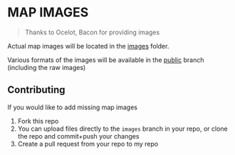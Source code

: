 # MAP IMAGES
> Thanks to Ocelot, Bacon for providing images

Actual map images will be located in the [images](./images) folder.

Various formats of the images will be available in the [public](https://github.com/KZGlobalTeam/map-images/tree/public) branch (including the raw images)

## Contributing
If you would like to add missing map images
1. Fork this repo
2. You can upload files directly to the `images` branch in your repo, or clone the repo and commit+push your changes
2. Create a pull request from your repo to my repo
